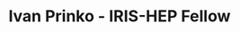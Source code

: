 ---
layout: fellow
pagetype: fellow
shortname: IvaKamie
permalink: /fellows/IvaKamie.html
fellow-name: Ivan Prinko
title: Ivan Prinko - IRIS-HEP Fellow
active: False
dates:
  start: 2022-07-06
  end: 2022-09-14
photo: /assets/images/team/fellows-2022/Ivan-Prinko.jpg
institution: Kyiv Academic University
e-mail: ivan.prinko@protonmail.com
project_title: Developing a Jupiter Notebook for converting confocal microscopic images to 3D cell images and metrics calculation.
project_goal:
    The project's objective is to provide an interactive tool for evaluating confocal microscopic images of cells in order to determine their features, including volume, polarity, and cross-sectional area.
mentors:
  - Abhishek Biswas (Princeton University)
proposal:
presentations:
- title: Developing a Jupiter Notebook for converting confocal microscopic images to 3D cell images and metrics calculation.
  date: 2022-10-05
  url: https://indico.cern.ch/event/1195273/contributions/5075658/attachments/2528808/4350475/Ivan%20Prinko.%20IRIS%20Project%20Presentation.pdf
  meeting: IRIS-HEP Fellows Presentations 2022
  meetingurl: https://indico.cern.ch/event/1195273/
  recordingurl: https://youtu.be/rjqnJbT7T1s
  focus-area: doma
current_status:
github-username: IvaKamie
linkedin-profile: https://www.linkedin.com/in/ivanprinko/
---